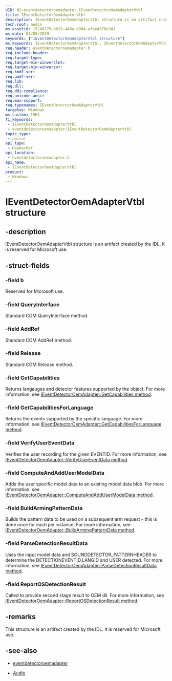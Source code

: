 ```yaml
---
UID: NS:eventdetectoroemadapter.IEventDetectorOemAdapterVtbl
title: IEventDetectorOemAdapterVtbl
description: IEventDetectorOemAdapterVtbl structure is an artifact created by the IDL. It is reserved for Microsoft use.
tech.root: audio
ms.assetid: 15246179-b019-440a-8984-efae4370e341
ms.date: 04/05/2019
keywords: ["IEventDetectorOemAdapterVtbl structure"]
ms.keywords: IEventDetectorOemAdapterVtbl, IEventDetectorOemAdapterVtbl,
req.header: eventdetectoroemadapter.h
req.include-header: 
req.target-type: 
req.target-min-winverclnt: 
req.target-min-winversvr: 
req.kmdf-ver: 
req.umdf-ver: 
req.lib: 
req.dll: 
req.ddi-compliance: 
req.unicode-ansi: 
req.max-support: 
req.typenames: IEventDetectorOemAdapterVtbl
targetos: Windows
ms.custom: 19H1
f1_keywords:
 - IEventDetectorOemAdapterVtbl
 - eventdetectoroemadapter/IEventDetectorOemAdapterVtbl
topic_type:
 - apiref
api_type:
 - HeaderDef
api_location:
 - eventdetectoroemadapter.h
api_name:
 - IEventDetectorOemAdapterVtbl
product:
 - Windows
---
```


# IEventDetectorOemAdapterVtbl structure


## -description

IEventDetectorOemAdapterVtbl structure is an artifact created by the IDL. It is reserved for Microsoft use.

## -struct-fields

### -field b

 
Reserved for Microsoft use.

### -field QueryInterface

Standard COM QueryInterface method.

### -field AddRef

Standard COM AddRef method.

### -field Release

Standard COM Release method.

### -field GetCapabilities

Returns langauges and detector features supported by the object. For more information, see [IEventDetectorOemAdapter::GetCapabilities method](nf-eventdetectoroemadapter-ieventdetectoroemadapter-getcapabilities.md).

### -field GetCapabilitiesForLanguage

Returns the events supported by the specific language. For more information, see [IEventDetectorOemAdapter::GetCapabilitiesForLanguage method](nf-eventdetectoroemadapter-ieventdetectoroemadapter-getcapabilitiesforlanguage.md).

### -field VerifyUserEventData

Verifies the user recording for the given EVENTID. For more information, see [IEventDetectorOemAdapter::VerifyUserEventData method](nf-eventdetectoroemadapter-ieventdetectoroemadapter-verifyusereventdata.md).

### -field ComputeAndAddUserModelData

Adds the user specific model data to an existing model data blob. For more information, see [IEventDetectorOemAdapter::ComputeAndAddUserModelData method](nf-eventdetectoroemadapter-ieventdetectoroemadapter-computeandaddusermodeldata.md).

### -field BuildArmingPatternData

Builds the pattern data to be used on a subsequent arm request - this is done once for each pin instance. For more information, see [IEventDetectorOemAdapter::BuildArmingPatternData method](nf-eventdetectoroemadapter-ieventdetectoroemadapter-buildarmingpatterndata.md).

### -field ParseDetectionResultData

Uses the input model data and SOUNDDETECTOR_PATTERNHEADER to determine the DETECTIONEVENTID,LANGID and USER detected.
For more information, see [IEventDetectorOemAdapter::ParseDetectionResultData method](nf-eventdetectoroemadapter-ieventdetectoroemadapter-parsedetectionresultdata.md).

### -field ReportOSDetectionResult

Called to provide second stage result to OEM dll. For more information, see [IEventDetectorOemAdapter::ReportOSDetectionResult method](nf-eventdetectoroemadapter-ieventdetectoroemadapter-reportosdetectionresult.md).

## -remarks

This structure is an artifact created by the IDL. It is reserved for Microsoft use.

## -see-also

- [eventdetectoroemadapter](../eventdetectoroemadapter/index.md)

- [Audio](../_audio/index.md)


